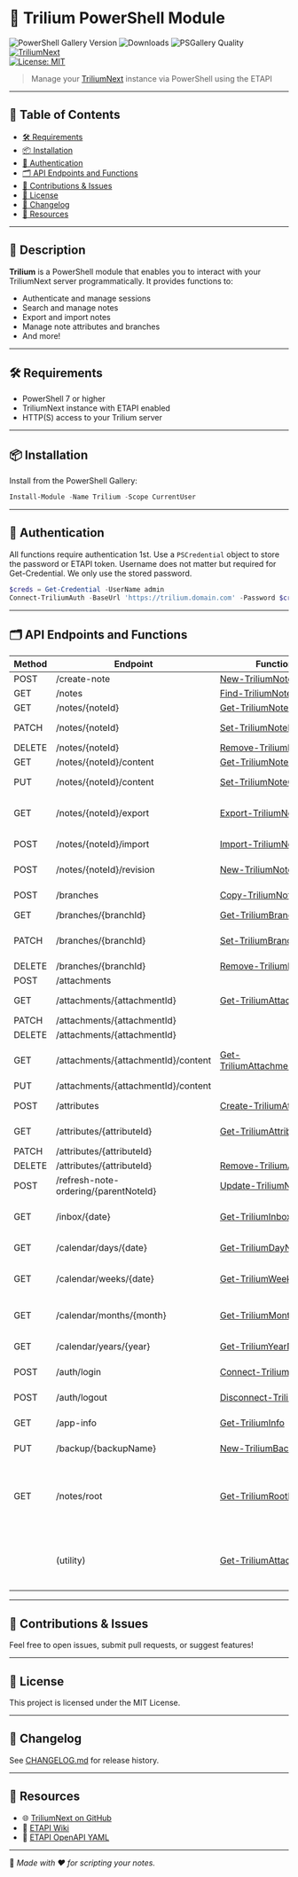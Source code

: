 # 🚀 Trilium PowerShell Module <!-- omit in toc -->

![PowerShell Gallery Version](https://img.shields.io/powershellgallery/v/Trilium)
![Downloads](https://img.shields.io/powershellgallery/dt/Trilium)
![PSGallery Quality](https://img.shields.io/powershellgallery/p/Trilium)  
[![TriliumNext](https://img.shields.io/badge/TriliumNext-ETAPI-blue?logo=read-the-docs)](https://github.com/TriliumNext/Notes)  
[![License: MIT](https://img.shields.io/badge/license-MIT-green.svg)](LICENSE)

> Manage your [TriliumNext](https://github.com/TriliumNext/Notes) instance via PowerShell using the ETAPI

---

## 📖 Table of Contents <!-- omit in toc -->
- [🛠 Requirements](#-requirements)
- [📦 Installation](#-installation)
- [🔐 Authentication](#-authentication)
- [🗂️ API Endpoints and Functions](#️-api-endpoints-and-functions)
- [📣 Contributions \& Issues](#-contributions--issues)
- [📄 License](#-license)
- [📅 Changelog](#-changelog)
- [🔗 Resources](#-resources)

---

## 🦾 Description <!-- omit in toc -->

**Trilium** is a PowerShell module that enables you to interact with your TriliumNext server programmatically.
It provides functions to:

* Authenticate and manage sessions
* Search and manage notes
* Export and import notes
* Manage note attributes and branches
* And more!

---

## 🛠 Requirements

* PowerShell 7 or higher
* TriliumNext instance with ETAPI enabled
* HTTP(S) access to your Trilium server

---

## 📦 Installation

Install from the PowerShell Gallery:

```powershell
Install-Module -Name Trilium -Scope CurrentUser
```

---

## 🔐 Authentication

All functions require authentication 1st. Use a `PSCredential` object to store the password or ETAPI token.
 Username does not matter but required for Get-Credential.  We only use the stored password.

```powershell
$creds = Get-Credential -UserName admin
Connect-TriliumAuth -BaseUrl 'https://trilium.domain.com' -Password $creds
```

---

## 🗂️ API Endpoints and Functions

| Method | Endpoint | Function | Notes |
|--------|----------|----------|-------|
| POST   | /create-note | [New-TriliumNote](/public/New-TriliumNote.ps1) | Create a new note |
| GET    | /notes | [Find-TriliumNote](/public/Find-TriliumNote.ps1) | Search for notes |
| GET    | /notes/{noteId} | [Get-TriliumNoteDetails](/public/Get-TriliumNoteDetails.ps1) | Get note details |
| PATCH  | /notes/{noteId} | [Set-TriliumNoteDetails](/public/Set-TriliumNoteDetails.ps1) | Update note details (PATCH) |
| DELETE | /notes/{noteId} | [Remove-TriliumNote](/public/Remove-TriliumNote.ps1) | Delete a note |
| GET    | /notes/{noteId}/content | [Get-TriliumNoteContent](/public/Get-TriliumNoteContent.ps1) | Get note content |
| PUT    | /notes/{noteId}/content | [Set-TriliumNoteContent](/public/Set-TriliumNoteContent.ps1) | Update note content |
| GET    | /notes/{noteId}/export | [Export-TriliumNote](/public/Export-TriliumNote.ps1) | Export note(s) as zip (HTML/Markdown) |
| POST   | /notes/{noteId}/import | [Import-TriliumNoteZip](/public/Import-TriliumNoteZip.ps1) | Import notes from ZIP |
| POST   | /notes/{noteId}/revision | [New-TriliumNoteRevision](/public/New-TriliumNoteRevision.ps1) | Create a new note revision |
| POST   | /branches | [Copy-TriliumNote](/public/Copy-TriliumNote.ps1) | Copy a note to a new branch |
| GET    | /branches/{branchId} | [Get-TriliumBranch](/public/Get-TriliumBranch.ps1) | Get branch details |
| PATCH  | /branches/{branchId} | [Set-TriliumBranch](/public/Set-TriliumBranch.ps1) | Update branch prefix and/or note position (PATCH) |
| DELETE | /branches/{branchId} | [Remove-TriliumBranch](/public/Remove-TriliumBranch.ps1) | Delete a branch |
| POST   | /attachments |  | |
| GET    | /attachments/{attachmentId} | [Get-TriliumAttachment](/public/Get-TriliumAttachment.ps1) | Get attachment metadata |
| PATCH  | /attachments/{attachmentId} |  | |
| DELETE | /attachments/{attachmentId} |  | |
| GET    | /attachments/{attachmentId}/content | [Get-TriliumAttachmentContent](/public/Get-TriliumAttachmentContent.ps1) | Download attachment content |
| PUT    | /attachments/{attachmentId}/content |  | |
| POST   | /attributes | [Create-TriliumAttribute](/public/Create-TriliumAttribute.ps1) | Create a new attribute |
| GET    | /attributes/{attributeId} | [Get-TriliumAttribute](/public/Get-TriliumAttribute.ps1) | Get attribute details |
| PATCH  | /attributes/{attributeId} |  | |
| DELETE | /attributes/{attributeId} | [Remove-TriliumAttribute](/public/Remove-TriliumAttribute.ps1) | Delete an attribute |
| POST   | /refresh-note-ordering/{parentNoteId} | [Update-TriliumNoteOrder](/public/Update-TriliumNoteOrder.ps1) | Refresh note ordering |
| GET    | /inbox/{date} | [Get-TriliumInbox](/public/Get-TriliumInbox.ps1) | Get or create inbox note for a date |
| GET    | /calendar/days/{date} | [Get-TriliumDayNote](/public/Get-TriliumDayNote.ps1) | Get or create day note for a date |
| GET    | /calendar/weeks/{date} | [Get-TriliumWeekNote](/public/Get-TriliumWeekNote.ps1) | (Broken: appears to be a bug in TriliumNext) |
| GET    | /calendar/months/{month} | [Get-TriliumMonthNote](/public/Get-TriliumMonthNote.ps1) | Get or create month note for a month |
| GET    | /calendar/years/{year} | [Get-TriliumYearNote](/public/Get-TriliumYearNote.ps1) | Get or create year note for a year |
| POST   | /auth/login | [Connect-TriliumAuth](/public/Connect-TriliumAuth.ps1) | Authenticate to TriliumNext |
| POST   | /auth/logout | [Disconnect-TriliumAuth](/public/Disconnect-TriliumAuth.ps1) | Logout from TriliumNext |
| GET    | /app-info | [Get-TriliumInfo](/public/Get-TriliumInfo.ps1) | Get Trilium server info |
| PUT    | /backup/{backupName} | [New-TriliumBackup](/public/New-TriliumBackup.ps1) | Create a new backup |
| GET    | /notes/root | [Get-TriliumRootNote](/public/Get-TriliumRootNote.ps1) | Get root note details (requires Connect-TriliumAuth, no params; every root note has id 'root'). |
|        | (utility)   | [Get-TriliumAttachmentID](/public/Get-TriliumAttachmentID.ps1) | Parse all attachment IDs from a note's contents (no direct API endpoint) |

---

## 📣 Contributions & Issues

Feel free to open issues, submit pull requests, or suggest features!

---

## 📄 License

This project is licensed under the MIT License.

---

## 📅 Changelog

See [CHANGELOG.md](./CHANGELOG.md) for release history.

---

## 🔗 Resources

- 🌐 [TriliumNext on GitHub](https://github.com/TriliumNext/Notes)
- 📖 [ETAPI Wiki](https://github.com/zadam/trilium/wiki/ETAPI)
- 📜 [ETAPI OpenAPI YAML](https://github.com/zadam/trilium/blob/master/src/etapi/etapi.openapi.yaml)

---

🧠 _Made with ❤️ for scripting your notes._